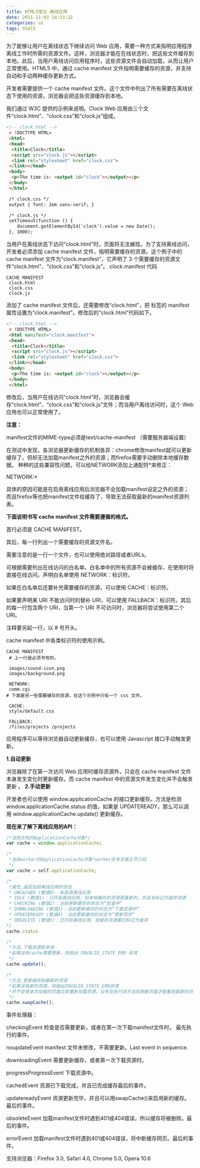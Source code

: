 ```yaml
---
title: HTML5笔记-离线应用
date: 2011-11-03 14:53:22
categories: ui
tags: html5
---
```

为了能够让用户在离线状态下继续访问 Web 应用，需要一种方式来指明应用程序离线工作时所需的资源文件。这样，浏览器才能在在线状态时，把这些文件缓存到本地。此后，当用户离线访问应用程序时，这些资源文件会自动加载，从而让用户正常使用。HTML5 中，通过 cache manifest 文件指明需要缓存的资源，并支持自动和手动两种缓存更新方式。

开发者需要提供一个 cache manifest 文件。这个文件中列出了所有需要在离线状态下使用的资源，浏览器会把这些资源缓存到本地。

我们通过 W3C 提供的示例来说明。Clock Web 应用由三个文件“clock.html”、“clock.css”和“clock.js”组成。

 
``` html
<!-- clock.html --> 
 < !DOCTYPE HTML> 
 <html> 
 <head> 
  <title>Clock</title> 
  <script src="clock.js"></script> 
  <link rel="stylesheet" href="clock.css"> 
 </link></head> 
 <body> 
  <p>The time is: <output id="clock"></output></p> 
 </body> 
 </html> 

 /* clock.css */ 
 output { font: 2em sans-serif; } 

 /* clock.js */ 
 setTimeout(function () { 
    document.getElementById('clock').value = new Date(); 
 }, 1000);
```

当用户在离线状态下访问“clock.html”时，页面将无法展现。为了支持离线访问，开发者必须添加 cache manifest 文件，指明需要缓存的资源。这个例子中的 cache manifest 文件为“clock.manifest”，它声明了 3 个需要缓存的资源文件“clock.html”、“clock.css”和“clock.js”。
clock.manifest 代码


```
CACHE MANIFEST 
 clock.html 
 clock.css 
 clock.js
```

添加了 cache manifest 文件后，还需要修改“clock.html”，把 标签的 manifest 属性设置为“clock.manifest”。修改后的“clock.html”代码如下。


``` html
<!-- clock.html --> 
 < !DOCTYPE HTML> 
 <html manifest="clock.manifest"> 
 <head> 
  <title>Clock</title> 
  <script src="clock.js"></script> 
  <link rel="stylesheet" href="clock.css"> 
 </link></head> 
 <body> 
  <p>The time is: <output id="clock"></output></p> 
 </body> 
 </html>
```

修改后，当用户在线访问“clock.html”时，浏览器会缓存“clock.html”、“clock.css”和“clock.js”文件；而当用户离线访问时，这个 Web 应用也可以正常使用了。

**注意：**

manifest文件的MIME-type必须是text/cache-manifest （需要服务器端设置）

在测试中发现，各浏览器更新缓存的机制各异：chrome修改manifest就可以更新缓存了，但却无法加载manifest之外的资源；而firefox需要手动删除本地缓存数据。
种种的这些兼容性问题，可以给NETWORK添加上通配符*来修正：

NETWORK:*

具体的原因可能是在启用离线应用后浏览器不会加载manifest设定之外的资源；而且firefox等也把manifest文件给缓存了，导致无法获取最新的manifest资源列表。

**下面说明书写 cache manifest 文件需要遵循的格式。**

首行必须是 CACHE MANIFEST。

其后，每一行列出一个需要缓存的资源文件名。

需要注意的是一行一个文件，也可以使用绝对路径或者URLs。

可根据需要列出在线访问的白名单。白名单中的所有资源不会被缓存，在使用时将直接在线访问。声明白名单使用 NETWORK：标识符。

如果在白名单后还要补充需要缓存的资源，可以使用 CACHE：标识符。

如果要声明某 URI 不能访问时的替补 URI，可以使用 FALLBACK：标识符。其后的每一行包含两个 URI，当第一个 URI 不可访问时，浏览器将尝试使用第二个 URI。

注释要另起一行，以 # 号开头。

cache manifest 中各类标识符的使用示例。


```
CACHE MANIFEST 
 # 上一行是必须书写的。

 images/sound-icon.png 
 images/background.png 

 NETWORK: 
 comm.cgi
# 下面是另一些需要缓存的资源，在这个示例中只有一个 css 文件。

 CACHE: 
 style/default.css 

 FALLBACK: 
 /files/projects /projects
```

应用程序可以等待浏览器自动更新缓存，也可以使用 Javascript 接口手动触发更新。

**1.自动更新**

浏览器除了在第一次访问 Web 应用时缓存资源外，只会在 cache manifest 文件本身发生变化时更新缓存。而 cache manifest 中的资源文件发生变化并不会触发更新
。
**2.手动更新**

开发者也可以使用 window.applicationCache 的接口更新缓存。方法是检测 window.applicationCache.status 的值，如果是 UPDATEREADY，那么可以调用 window.applicationCache.update() 更新缓存。

**现在来了解下离线应用的API：**


``` javascript
/*当前文档的ApplicationCache对象*/ 
var cache = window.applicationCache;

/*
 *当前worker的ApplicationCache对象*worker在本文第五节介绍
 */
var cache = self.applicationCache;

/*
 *属性,返回当前离线应用的状态
 * UNCACHED (数值0)：未启用离线应用
 * IDLE (数值1)：已开启离线应用，但本地缓存的资源是最新的，并且未标记为废弃资源
 * CHECKING (数值2)：当前更新缓存的状态为“检查中”
 * DOWNLOADING (数值3)：当前更新缓存的状态为“下载资源中”
 * UPDATEREADY (数值4)：当前更新缓存的状态为“更新完毕”
 * OBSOLETE (数值5)：已开启离线应用，但缓存资源都已标记为废弃
*/
cache.status

/*
 *方法,下载资源到本地
 *如果没有cache需要更新，则抛出 INVALID_STATE_ERR 异常
 */
cache.update();

/*
 *方法,更新缓存到最新的资源
 *如果没有新的资源，则抛出INVALID_STATE_ERR异常
 *并不会使本次加载的页面立即重新加载资源，仅有在执行该方法后刷新页面才能看到最新的资源。
 */
cache.swapCache();
```

事件处理器：

checkingEvent 检查是否需要更新，或者在第一次下载manifest文件时。 最先执行的事件。

noupdateEvent manifest 文件未修改，不需要更新。Last event in sequence.

downloadingEvent 需要更新缓存，或者第一次下载资源时。

progressProgressEvent 下载资源中。

cachedEvent 资源已下载完成，并且已完成缓存最后的事件。

updatereadyEvent 资源更新完毕，并且可以用swapCache()来启用新的缓存。最后的事件。

obsoleteEvent 加载manifest文件时遇到401或404错误，所以缓存将被删除。最后的事件。

errorEvent 加载manifest文件时遇到401或404错误，将中断缓存网页。最后的事件。

支持浏览器：Firefox 3.0, Safari 4.0, Chrome 5.0, Opera 10.6
